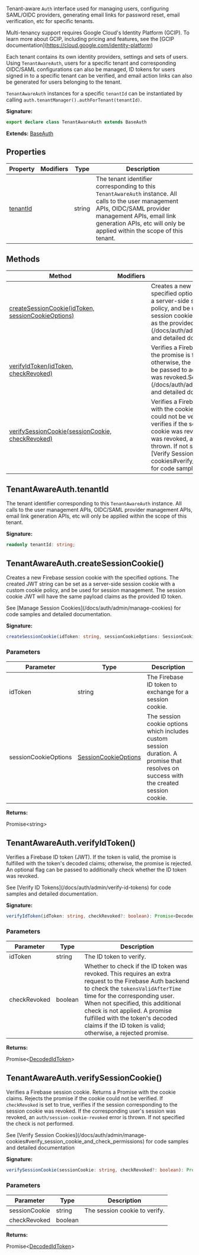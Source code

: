 Tenant-aware `Auth` interface used for managing users, configuring SAML/OIDC providers, generating email links for password reset, email verification, etc for specific tenants.

Multi-tenancy support requires Google Cloud's Identity Platform (GCIP). To learn more about GCIP, including pricing and features, see the \[GCIP documentation\](https://cloud.google.com/identity-platform)

Each tenant contains its own identity providers, settings and sets of users. Using `TenantAwareAuth`<!-- -->, users for a specific tenant and corresponding OIDC/SAML configurations can also be managed, ID tokens for users signed in to a specific tenant can be verified, and email action links can also be generated for users belonging to the tenant.

`TenantAwareAuth` instances for a specific `tenantId` can be instantiated by calling `auth.tenantManager().authForTenant(tenantId)`<!-- -->.

<b>Signature:</b>

```typescript
export declare class TenantAwareAuth extends BaseAuth 
```
<b>Extends:</b> [BaseAuth](./firebase-admin.auth.baseauth.md#baseauth_class)

## Properties

|  Property | Modifiers | Type | Description |
|  --- | --- | --- | --- |
|  [tenantId](./firebase-admin.auth.tenantawareauth.md#tenantawareauthtenantid) |  | string | The tenant identifier corresponding to this <code>TenantAwareAuth</code> instance. All calls to the user management APIs, OIDC/SAML provider management APIs, email link generation APIs, etc will only be applied within the scope of this tenant. |

## Methods

|  Method | Modifiers | Description |
|  --- | --- | --- |
|  [createSessionCookie(idToken, sessionCookieOptions)](./firebase-admin.auth.tenantawareauth.md#tenantawareauthcreatesessioncookie) |  | Creates a new Firebase session cookie with the specified options. The created JWT string can be set as a server-side session cookie with a custom cookie policy, and be used for session management. The session cookie JWT will have the same payload claims as the provided ID token.<!-- -->See \[Manage Session Cookies\](/docs/auth/admin/manage-cookies) for code samples and detailed documentation. |
|  [verifyIdToken(idToken, checkRevoked)](./firebase-admin.auth.tenantawareauth.md#tenantawareauthverifyidtoken) |  | Verifies a Firebase ID token (JWT). If the token is valid, the promise is fulfilled with the token's decoded claims; otherwise, the promise is rejected. An optional flag can be passed to additionally check whether the ID token was revoked.<!-- -->See \[Verify ID Tokens\](/docs/auth/admin/verify-id-tokens) for code samples and detailed documentation. |
|  [verifySessionCookie(sessionCookie, checkRevoked)](./firebase-admin.auth.tenantawareauth.md#tenantawareauthverifysessioncookie) |  | Verifies a Firebase session cookie. Returns a Promise with the cookie claims. Rejects the promise if the cookie could not be verified. If <code>checkRevoked</code> is set to true, verifies if the session corresponding to the session cookie was revoked. If the corresponding user's session was revoked, an <code>auth/session-cookie-revoked</code> error is thrown. If not specified the check is not performed.<!-- -->See \[Verify Session Cookies\](/docs/auth/admin/manage-cookies\#verify\_session\_cookie\_and\_check\_permissions) for code samples and detailed documentation |

## TenantAwareAuth.tenantId

The tenant identifier corresponding to this `TenantAwareAuth` instance. All calls to the user management APIs, OIDC/SAML provider management APIs, email link generation APIs, etc will only be applied within the scope of this tenant.

<b>Signature:</b>

```typescript
readonly tenantId: string;
```

## TenantAwareAuth.createSessionCookie()

Creates a new Firebase session cookie with the specified options. The created JWT string can be set as a server-side session cookie with a custom cookie policy, and be used for session management. The session cookie JWT will have the same payload claims as the provided ID token.

See \[Manage Session Cookies\](/docs/auth/admin/manage-cookies) for code samples and detailed documentation.

<b>Signature:</b>

```typescript
createSessionCookie(idToken: string, sessionCookieOptions: SessionCookieOptions): Promise<string>;
```

### Parameters

|  Parameter | Type | Description |
|  --- | --- | --- |
|  idToken | string | The Firebase ID token to exchange for a session cookie. |
|  sessionCookieOptions | [SessionCookieOptions](./firebase-admin.auth.sessioncookieoptions.md#sessioncookieoptions_interface) | The session cookie options which includes custom session duration. A promise that resolves on success with the created session cookie. |

<b>Returns:</b>

Promise&lt;string&gt;

## TenantAwareAuth.verifyIdToken()

Verifies a Firebase ID token (JWT). If the token is valid, the promise is fulfilled with the token's decoded claims; otherwise, the promise is rejected. An optional flag can be passed to additionally check whether the ID token was revoked.

See \[Verify ID Tokens\](/docs/auth/admin/verify-id-tokens) for code samples and detailed documentation.

<b>Signature:</b>

```typescript
verifyIdToken(idToken: string, checkRevoked?: boolean): Promise<DecodedIdToken>;
```

### Parameters

|  Parameter | Type | Description |
|  --- | --- | --- |
|  idToken | string | The ID token to verify. |
|  checkRevoked | boolean | Whether to check if the ID token was revoked. This requires an extra request to the Firebase Auth backend to check the <code>tokensValidAfterTime</code> time for the corresponding user. When not specified, this additional check is not applied. A promise fulfilled with the token's decoded claims if the ID token is valid; otherwise, a rejected promise. |

<b>Returns:</b>

Promise&lt;[DecodedIdToken](./firebase-admin.auth.decodedidtoken.md#decodedidtoken_interface)<!-- -->&gt;

## TenantAwareAuth.verifySessionCookie()

Verifies a Firebase session cookie. Returns a Promise with the cookie claims. Rejects the promise if the cookie could not be verified. If `checkRevoked` is set to true, verifies if the session corresponding to the session cookie was revoked. If the corresponding user's session was revoked, an `auth/session-cookie-revoked` error is thrown. If not specified the check is not performed.

See \[Verify Session Cookies\](/docs/auth/admin/manage-cookies\#verify\_session\_cookie\_and\_check\_permissions) for code samples and detailed documentation

<b>Signature:</b>

```typescript
verifySessionCookie(sessionCookie: string, checkRevoked?: boolean): Promise<DecodedIdToken>;
```

### Parameters

|  Parameter | Type | Description |
|  --- | --- | --- |
|  sessionCookie | string | The session cookie to verify. |
|  checkRevoked | boolean |  |

<b>Returns:</b>

Promise&lt;[DecodedIdToken](./firebase-admin.auth.decodedidtoken.md#decodedidtoken_interface)<!-- -->&gt;

